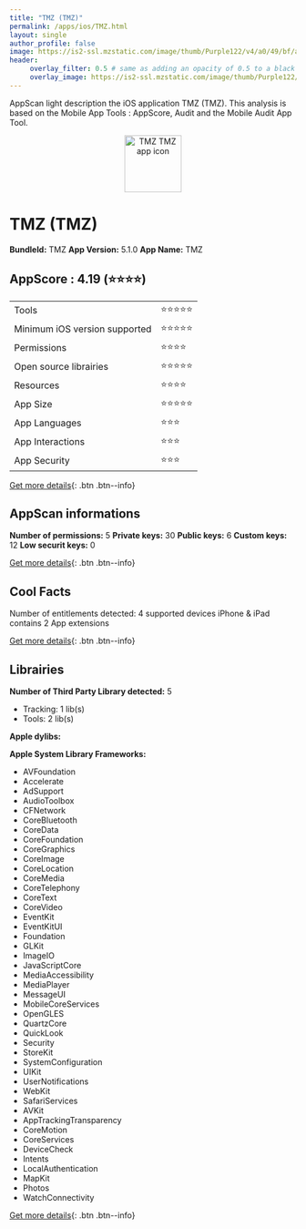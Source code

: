 ```yaml
---
title: "TMZ (TMZ)"
permalink: /apps/ios/TMZ.html
layout: single
author_profile: false
image: https://is2-ssl.mzstatic.com/image/thumb/Purple122/v4/a0/49/bf/a049bfe9-dbbe-8028-f72b-f2a9747d673d/AppIcon-1x_U007emarketing-0-7-0-85-220.png/512x512bb.jpg
header: 
     overlay_filter: 0.5 # same as adding an opacity of 0.5 to a black background
     overlay_image: https://is2-ssl.mzstatic.com/image/thumb/Purple122/v4/a0/49/bf/a049bfe9-dbbe-8028-f72b-f2a9747d673d/AppIcon-1x_U007emarketing-0-7-0-85-220.png/512x512bb.jpg
---
```

AppScan light description the iOS application TMZ (TMZ). This analysis is based on the Mobile App Tools : AppScore, Audit and the Mobile Audit App Tool.

  
  
<div style="text-align: center;"><img src="https://is2-ssl.mzstatic.com/image/thumb/Purple122/v4/a0/49/bf/a049bfe9-dbbe-8028-f72b-f2a9747d673d/AppIcon-1x_U007emarketing-0-7-0-85-220.png/512x512bb.jpg" width="100" height="100" alt="TMZ TMZ app icon"></div>  
  
# TMZ (TMZ)

**BundleId:** TMZ
**App Version:** 5.1.0
**App Name:** TMZ


## AppScore : 4.19 (⭐️⭐️⭐️⭐️) 

<table>
<tr><td> Tools </td><td> ⭐️⭐️⭐️⭐️⭐️ </td></tr>
<tr><td> Minimum iOS version supported </td><td> ⭐️⭐️⭐️⭐️⭐️ </td></tr>
<tr><td> Permissions </td><td> ⭐️⭐️⭐️⭐️ </td></tr>
<tr><td> Open source librairies </td><td> ⭐️⭐️⭐️⭐️⭐️ </td></tr>
<tr><td> Resources </td><td> ⭐️⭐️⭐️⭐️ </td></tr>
<tr><td> App Size </td><td> ⭐️⭐️⭐️⭐️⭐️ </td></tr>
<tr><td> App Languages </td><td> ⭐️⭐️⭐️ </td></tr>
<tr><td> App Interactions </td><td> ⭐️⭐️⭐️ </td></tr>
<tr><td> App Security </td><td> ⭐️⭐️⭐️ </td></tr>
</table>

[Get more details](/pricing.html){: .btn .btn--info}  
  
## AppScan informations 

**Number of permissions:** 5
**Private keys:** 30
**Public keys:** 6
**Custom keys:** 12
**Low securit keys:** 0
  
[Get more details](/pricing.html){: .btn .btn--info}

## Cool Facts

Number of entitlements detected: 4
supported devices iPhone & iPad
contains 2 App extensions
  
[Get more details](/pricing.html){: .btn .btn--info}

## Librairies 
**Number of Third Party Library detected:** 5
- Tracking: 1 lib(s)
- Tools: 2 lib(s)

**Apple dylibs:**


**Apple System Library Frameworks:**
- AVFoundation
- Accelerate
- AdSupport
- AudioToolbox
- CFNetwork
- CoreBluetooth
- CoreData
- CoreFoundation
- CoreGraphics
- CoreImage
- CoreLocation
- CoreMedia
- CoreTelephony
- CoreText
- CoreVideo
- EventKit
- EventKitUI
- Foundation
- GLKit
- ImageIO
- JavaScriptCore
- MediaAccessibility
- MediaPlayer
- MessageUI
- MobileCoreServices
- OpenGLES
- QuartzCore
- QuickLook
- Security
- StoreKit
- SystemConfiguration
- UIKit
- UserNotifications
- WebKit
- SafariServices
- AVKit
- AppTrackingTransparency
- CoreMotion
- CoreServices
- DeviceCheck
- Intents
- LocalAuthentication
- MapKit
- Photos
- WatchConnectivity


  
[Get more details](/pricing.html){: .btn .btn--info}

